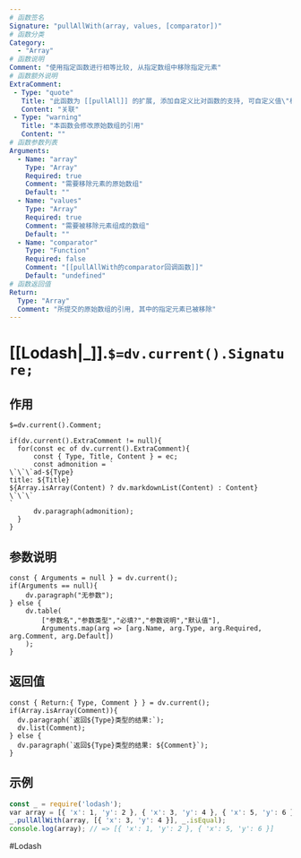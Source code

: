 ```yaml
---
# 函数签名
Signature: "pullAllWith(array, values, [comparator])"
# 函数分类
Category:
  - "Array"
# 函数说明
Comment: "使用指定函数进行相等比较, 从指定数组中移除指定元素"
# 函数额外说明
ExtraComment:
 - Type: "quote"
   Title: "此函数为 [[pullAll]] 的扩展, 添加自定义比对函数的支持, 可自定义值\"相等\"的定义"
   Content: "关联"
 - Type: "warning"
   Title: "本函数会修改原始数组的引用"
   Content: ""
# 函数参数列表
Arguments:
  - Name: "array"
    Type: "Array"
    Required: true
    Comment: "需要移除元素的原始数组"
    Default: ""
  - Name: "values"
    Type: "Array"
    Required: true
    Comment: "需要被移除元素组成的数组"
    Default: ""
  - Name: "comparator"
    Type: "Function"
    Required: false
    Comment: "[[pullAllWith的comparator回调函数]]"
    Default: "undefined"
# 函数返回值
Return:
  Type: "Array"
  Comment: "所提交的原始数组的引用, 其中的指定元素已被移除"
---
```

# [[Lodash|_]].`$=dv.current().Signature;`
## 作用

`$=dv.current().Comment;`

```dataviewjs
if(dv.current().ExtraComment != null){
  for(const ec of dv.current().ExtraComment){
	  const { Type, Title, Content } = ec;
	  const admonition = `
\`\`\`ad-${Type}
title: ${Title}
${Array.isArray(Content) ? dv.markdownList(Content) : Content}
\`\`\`
`
      dv.paragraph(admonition);
  }
}
```

## 参数说明
```dataviewjs
const { Arguments = null } = dv.current();
if(Arguments == null){
	dv.paragraph("无参数");
} else {
	dv.table(
		["参数名","参数类型","必填?","参数说明","默认值"],
		Arguments.map(arg => [arg.Name, arg.Type, arg.Required, arg.Comment, arg.Default])
	);
}
```

## 返回值
```dataviewjs
const { Return:{ Type, Comment } } = dv.current();
if(Array.isArray(Comment)){
  dv.paragraph(`返回${Type}类型的结果:`);
  dv.list(Comment);
} else {
  dv.paragraph(`返回${Type}类型的结果: ${Comment}`);
}
```

## 示例
```javascript
const _ = require('lodash');
var array = [{ 'x': 1, 'y': 2 }, { 'x': 3, 'y': 4 }, { 'x': 5, 'y': 6 }];
_.pullAllWith(array, [{ 'x': 3, 'y': 4 }], _.isEqual);
console.log(array); // => [{ 'x': 1, 'y': 2 }, { 'x': 5, 'y': 6 }]
```

#Lodash 